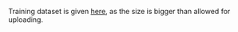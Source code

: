 
Training dataset is given [here](https://drive.google.com/file/d/1WIWvqB5UbgsKUn9z7nCSp-C_HtBSEPEo/view?usp=sharing), as the size is bigger than allowed for uploading.
